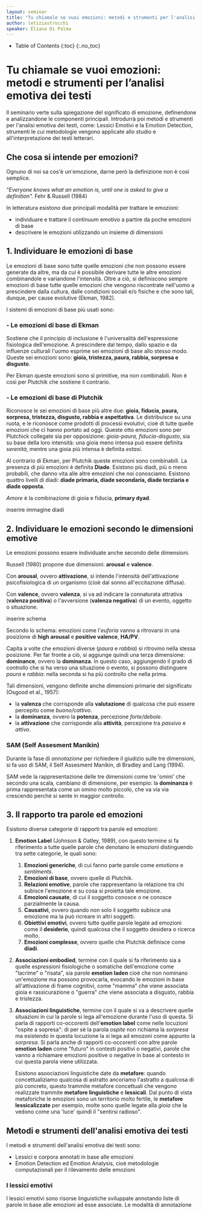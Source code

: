 ```yaml
---
layout: seminar
title: "Tu chiamale se vuoi emozioni: metodi e strumenti per l'analisi emotiva dei testi"
author: letiziastrocchi
speaker: Eliana Di Palma
---
```


* Table of Contents
{:toc}
{:.no_toc}

# Tu chiamale se vuoi emozioni: metodi e strumenti per l’analisi emotiva dei testi

Il seminario verte sulla spiegazione del significato di emozione, definendone e analizzandone le componenti principali. Introdurrà poi metodi e strumenti per l'analisi emotiva dei testi, come: Lessici Emotivi e la Emotion Detection, strumenti le cui metodologie vengono applicate allo studio e all'interpretazione dei testi letterari.

## Che cosa si intende per emozioni?

Ognuno di noi sa cos'è un'emozione, darne però la definizione non è così semplice.

*"Everyone knows what an emotion is, until one is asked to give a definition".*
Fehr & Russell (1984)

In letteratura esistono due principali modalità per trattare le emozioni:
- individuare e trattare il continuum emotivo a partire da poche emozioni di base
- descrivere le emozioni utilizzando un insieme di dimensioni

## 1. Individuare le emozioni di base

Le emozioni di base sono tutte quelle emozioni che non possono essere generate da altre, ma da cui è possibile derivare tutte le altre emozioni combinandole e variandone l'intensità.
Oltre a ciò, si definiscono sempre emozioni di base tutte quelle emozioni che vengono riscontrate nell'uomo a prescindere dalla cultura, dalle condizioni sociali e/o fisiche e che sono tali, dunque, per cause evolutive (Ekman, 1982).

I sistemi di emozioni di base più usati sono:

### - Le emozioni di base di Ekman

Sostiene che il principio di inclusione è l'universalità dell'espressione fisiologica dell'emozione. A prescindere dal tempo, dallo spazio e da influenze culturali l'uomo esprime sei emozioni di base allo stesso modo. Queste sei emozioni sono: **gioia, tristezza, paura, rabbia, sorpresa e disgusto**.

Per Ekman queste emozioni sono sì primitive, ma non combinabili. Non è così per Plutchik che sostiene il contrario.

### - Le emozioni di base di Plutchik

Riconosce le sei emozioni di base più altre due: **gioia,
fiducia, paura, sorpresa, tristezza, disgusto, rabbia e aspettativa**. Le distribuisce su una ruota, e le riconosce come prodotti di processi evolutivi, cioè di tutte quelle emozioni che ci hanno portato ad oggi. Queste otto emozioni sono per Plutchick collegate sia per opposizione: *gioia-paura, fiducia-disgusto*, sia su base della loro intensità: una gioia meno intensa può essere definita *serenità*, mentre una gioia più intensa è definita *estasi*.

Al contrario di Ekman, per Plutchik queste emozioni sono combinabili. La presenza di più emozioni è definita **Diade**.
Esistono più diadi, più o meno probabili, che danno vita alle altre emozioni che noi conosciamo. Esistono quattro livelli di diadi: **diade primaria, diade secondaria, diade terziaria e diade opposta**.

*Amore* è la combinazione di gioia e fiducia, **primary dyad**.

inserire immagine diadi

## 2. Individuare le emozioni secondo le dimensioni emotive

Le emozioni possono essere individuate anche secondo delle dimensioni.

Russell (1980) propone due dimensioni: **arousal** e **valence**.

Con **arousal**, ovvero **attivazione**, si intende l'intensità dell'attivazione psicofisiologica di un organismo (cioè dal sonno all'eccitazione diffusa).

Con **valence**, ovvero **valenza**, si va ad indicare la connaturata attrativa (**valenza positiva**) o l'avversione (**valenza negativa**) di un evento, oggetto o situazione.

inserire schema

Secondo lo schema: emozioni come l'*euforia* vanno a ritrovarsi in una posizione di **high arousal** e **positive valence**, **HA/PV**.

Capita a volte che emozioni diverse (*paura* e *rabbia*) si ritrovino nella stessa posizione. Per far fronte a ciò, si aggiunge quindi una terza dimensione: **dominance**, ovvero la **dominanza**. In questo caso, aggiungendo il grado di controllo che si ha verso una situazione o evento, si possono distinguere *paura* e *rabbia*: nella seconda si ha più controllo che nella prima.

Tali dimensioni, vengono definite anche dimensioni primarie del significato (Osgood et al., 1957):

- la **valenza** che corrisponde alla **valutazione** di qualcosa che può essere percepito come *buono/cattivo*.
- la **dominanza**, ovvero la **potenza**, percezione *forte/debole*.
- la **attivazione** che corrisponde alla **attività**, percezione tra *passivo* e *attivo*.

### SAM (Self Assesment Manikin)

Durante la fase di *annotazione* per richiedere il giudizio sulle tre dimensioni, si fa uso di SAM, il Self Assesment Manikin, di Bradley and Lang (1994).

SAM vede la rappresentazione delle tre dimensioni come tre 'omini' che secondo una scala, cambiano di dimensione, per esempio: la **dominanza** è prima rappresentata come un omino molto piccolo, che va via via crescendo perchè si sente in maggior controllo.

## 3. Il rapporto tra parole ed emozioni

Esistono diverse categorie di rapporti tra parole ed emozioni:

1. **Emotion Label** (Johnson & Oatley, 1989), con questo termine si fa riferimento a tutte quelle parole che denotano le emozioni distinguendo tra sette categorie, le quali sono:

   1. **Emozioni generiche**, di cui fanno parte parole come *emotions* e *sentiments*. 
   2. **Emozioni di base**, ovvero quelle di Plutchik.
   3. **Relazioni emotive**, parole che rappresentano la relazione tra chi subisce l'emozione e su cosa si proietta tale emozione.
   4. **Emozioni causate**, di cui il soggetto conosce o ne conosce parzialmente la causa.
   5. **Causativi**, ovvero quando non solo il soggetto subisce una emozione ma la può ricreare in altri soggetti.
   6. **Obiettivi emotivi**, ovvero tutte quelle parole legate ad emozioni come il **desiderio**, quindi qualcosa che il soggetto desidera o ricerca molto. 
   7. **Emozioni complesse**, ovvero quelle che Plutchik definisce come **diadi**. 

2. **Associazioni embodied**, termine con il quale si fa riferimento sia a quelle espressioni fisiologiche o somatiche dell'emozione come "lacrime" o "risata", sia parole **emotion laden** cioè che non nominano un'emozione ma possono provocarla, evocando le emozioni in base all'attivazione di frame cognitivi, come "mamma" che viene associata gioia e rassicurazione o "guerra" che viene associata a disgusto, rabbia e tristezza.

3. **Associazioni linguistiche**, termine con il quale si va a descrivere quelle situazioni in cui la parole si lega all'emozione durante l'uso di questa. Si parla di rapporti co-occorenti dell'**emotion label** come nelle locuzioni "ospite a sopresa": di per sè la parola *ospite* non richiama la *sorpresa* ma esistendo in questa locuzione la si lega ad emozoni come appunto la *sorpresa*. Si parla anche di rapporti co-occorenti con altre parole **emotion laden** come "futuro" in contesti positivi o negativi, parole che vanno a richiamare emozioni positive o negative in base al contesto in cui questa parola viene utilizzata.

   Esistono asoociazioni linguistiche date da **metafore**: quando concettualiziamo qualcosa di astratto ancoriamo l'astratto a qualcosa di più concreto, questo trammite metafore concettuali che vengono realizzate trammite **metafore linguistiche** e **lessicali**.  Dal punto di vista metaforiche le emozioni sono un territorio molto fertile, le **metafore lessicalizzate** per esempio, molte sono quelle legate alla *gioia* che la vedono come una 'luce' quindi il "sentirsi radioso". 
## Metodi e strumenti dell'analisi emotiva dei testi

I metodi e strumenti dell'analisi emotiva dei testi sono:

- Lessici e corpora annotati in base alle emozioni 
- Emotion Detection ed Emotion Analysis, cioè metodologie computazionali per il rilevamento delle emozioni 

### I lessici emotivi

I lessici emotivi sono risorse linguistiche sviluppate annotando liste di parole in base alle emozioni ad esse associate. Le modalità di annotazione

